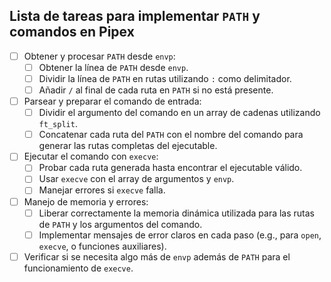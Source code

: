 ## Lista de tareas para implementar `PATH` y comandos en Pipex

- [ ] Obtener y procesar `PATH` desde `envp`:
  - [ ] Obtener la línea de `PATH` desde `envp`.
  - [ ] Dividir la línea de `PATH` en rutas utilizando `:` como delimitador.
  - [ ] Añadir `/` al final de cada ruta en `PATH` si no está presente.

- [ ] Parsear y preparar el comando de entrada:
  - [ ] Dividir el argumento del comando en un array de cadenas utilizando `ft_split`.
  - [ ] Concatenar cada ruta del `PATH` con el nombre del comando para generar las rutas completas del ejecutable.

- [ ] Ejecutar el comando con `execve`:
  - [ ] Probar cada ruta generada hasta encontrar el ejecutable válido.
  - [ ] Usar `execve` con el array de argumentos y `envp`.
  - [ ] Manejar errores si `execve` falla.

- [ ] Manejo de memoria y errores:
  - [ ] Liberar correctamente la memoria dinámica utilizada para las rutas de `PATH` y los argumentos del comando.
  - [ ] Implementar mensajes de error claros en cada paso (e.g., para `open`, `execve`, o funciones auxiliares).

- [ ] Verificar si se necesita algo más de `envp` además de `PATH` para el funcionamiento de `execve`.
